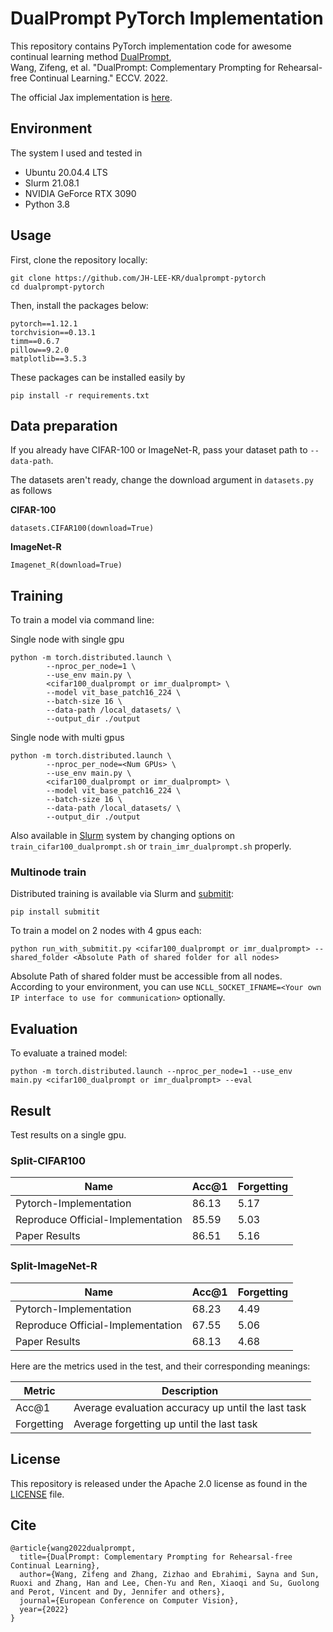# DualPrompt PyTorch Implementation

This repository contains PyTorch implementation code for awesome continual learning method <a href="https://arxiv.org/pdf/2204.04799.pdf">DualPrompt</a>, <br>
Wang, Zifeng, et al. "DualPrompt: Complementary Prompting for Rehearsal-free Continual Learning." ECCV. 2022.

The official Jax implementation is <a href="https://github.com/google-research/l2p">here</a>.

## Environment
The system I used and tested in
- Ubuntu 20.04.4 LTS
- Slurm 21.08.1
- NVIDIA GeForce RTX 3090
- Python 3.8

## Usage
First, clone the repository locally:
```
git clone https://github.com/JH-LEE-KR/dualprompt-pytorch
cd dualprompt-pytorch
```
Then, install the packages below:
```
pytorch==1.12.1
torchvision==0.13.1
timm==0.6.7
pillow==9.2.0
matplotlib==3.5.3
```
These packages can be installed easily by 
```
pip install -r requirements.txt
```

## Data preparation
If you already have CIFAR-100 or ImageNet-R, pass your dataset path to  `--data-path`.


The datasets aren't ready, change the download argument in `datasets.py` as follows

**CIFAR-100**
```
datasets.CIFAR100(download=True)
```

**ImageNet-R**
```
Imagenet_R(download=True)
```

## Training
To train a model via command line:

Single node with single gpu
```
python -m torch.distributed.launch \
        --nproc_per_node=1 \
        --use_env main.py \
        <cifar100_dualprompt or imr_dualprompt> \
        --model vit_base_patch16_224 \
        --batch-size 16 \
        --data-path /local_datasets/ \
        --output_dir ./output 
```

Single node with multi gpus
```
python -m torch.distributed.launch \
        --nproc_per_node=<Num GPUs> \
        --use_env main.py \
        <cifar100_dualprompt or imr_dualprompt> \
        --model vit_base_patch16_224 \
        --batch-size 16 \
        --data-path /local_datasets/ \
        --output_dir ./output 
```

Also available in <a href="https://slurm.schedmd.com/documentation.html">Slurm</a> system by changing options on `train_cifar100_dualprompt.sh` or `train_imr_dualprompt.sh` properly.

### Multinode train

Distributed training is available via Slurm and [submitit](https://github.com/facebookincubator/submitit):

```
pip install submitit
```

To train a model on 2 nodes with 4 gpus each:

```
python run_with_submitit.py <cifar100_dualprompt or imr_dualprompt> --shared_folder <Absolute Path of shared folder for all nodes>
```

Absolute Path of shared folder must be accessible from all nodes.<br>
According to your environment, you can use `NCLL_SOCKET_IFNAME=<Your own IP interface to use for communication>` optionally.

## Evaluation
To evaluate a trained model:
```
python -m torch.distributed.launch --nproc_per_node=1 --use_env main.py <cifar100_dualprompt or imr_dualprompt> --eval
```

## Result
Test results on a single gpu.
### Split-CIFAR100
| Name | Acc@1 | Forgetting |
| --- | --- | --- |
| Pytorch-Implementation | 86.13 | 5.17 |
| Reproduce Official-Implementation | 85.59 | 5.03 |
| Paper Results | 86.51 | 5.16 |

### Split-ImageNet-R
| Name | Acc@1 | Forgetting |
| --- | --- | --- |
| Pytorch-Implementation | 68.23 | 4.49 |
| Reproduce Official-Implementation | 67.55 | 5.06 |
| Paper Results | 68.13 | 4.68 |

Here are the metrics used in the test, and their corresponding meanings:

| Metric | Description |
| ----------- | ----------- |
| Acc@1  | Average evaluation accuracy up until the last task |
| Forgetting | Average forgetting up until the last task |


## License
This repository is released under the Apache 2.0 license as found in the [LICENSE](LICENSE) file.

## Cite
```
@article{wang2022dualprompt,
  title={DualPrompt: Complementary Prompting for Rehearsal-free Continual Learning},
  author={Wang, Zifeng and Zhang, Zizhao and Ebrahimi, Sayna and Sun, Ruoxi and Zhang, Han and Lee, Chen-Yu and Ren, Xiaoqi and Su, Guolong and Perot, Vincent and Dy, Jennifer and others},
  journal={European Conference on Computer Vision},
  year={2022}
}
```
